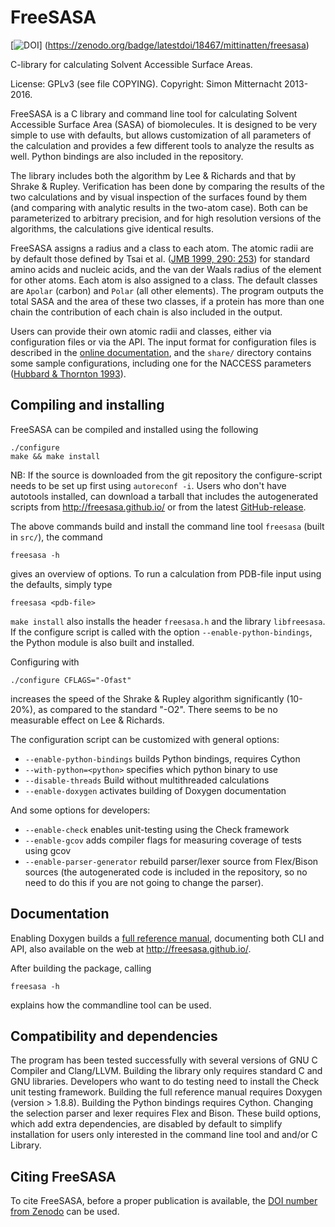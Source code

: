 FreeSASA
========

[![DOI](https://zenodo.org/badge/18467/mittinatten/freesasa.svg)]
(https://zenodo.org/badge/latestdoi/18467/mittinatten/freesasa)

C-library for calculating Solvent Accessible Surface Areas.

License: GPLv3 (see file COPYING). Copyright: Simon Mitternacht 2013-2016.

FreeSASA is a C library and command line tool for calculating Solvent
Accessible Surface Area (SASA) of biomolecules. It is designed to be
very simple to use with defaults, but allows customization of all
parameters of the calculation and provides a few different tools to
analyze the results as well. Python bindings are also included in the
repository.

The library includes both the algorithm by Lee & Richards and that by
Shrake & Rupley. Verification has been done by comparing the results
of the two calculations and by visual inspection of the surfaces found
by them (and comparing with analytic results in the two-atom
case). Both can be parameterized to arbitrary precision, and for high
resolution versions of the algorithms, the calculations give identical
results.

FreeSASA assigns a radius and a class to each atom. The atomic radii
are by default those defined by Tsai et al. ([JMB 1999, 290:
253](http://www.ncbi.nlm.nih.gov/pubmed/10388571)) for standard amino
acids and nucleic acids, and the van der Waals radius of the element
for other atoms. Each atom is also assigned to a class. The default
classes are `Apolar` (carbon) and `Polar` (all other elements). The
program outputs the total SASA and the area of these two classes, if a
protein has more than one chain the contribution of each chain is also
included in the output.

Users can provide their own atomic radii and classes, either via
configuration files or via the API. The input format for configuration
files is described in the [online
documentation](http://freesasa.github.io/doxygen/Config-file.html),
and the `share/` directory contains some sample configurations,
including one for the NACCESS parameters ([Hubbard & Thornton
1993](http://www.bioinf.manchester.ac.uk/naccess/)).

Compiling and installing
------------------------

FreeSASA can be compiled and installed using the following

    ./configure
    make && make install

NB: If the source is downloaded from the git repository the
configure-script needs to be set up first using `autoreconf -i`. Users
who don't have autotools installed, can download a tarball that
includes the autogenerated scripts from http://freesasa.github.io/ or
from the latest
[GitHub-release](https://github.com/mittinatten/freesasa/releases).

The above commands build and install the command line tool `freesasa`
(built in `src/`), the command

    freesasa -h

gives an overview of options. To run a calculation from PDB-file input
using the defaults, simply type

    freesasa <pdb-file>

`make install` also installs the header `freesasa.h` and the library
`libfreesasa`. If the configure script is called with the option
`--enable-python-bindings`, the Python module is also built and 
installed.

Configuring with

    ./configure CFLAGS="-Ofast" 

increases the speed of the Shrake & Rupley algorithm significantly
(10-20%), as compared to the standard "-O2". There seems to be no
measurable effect on Lee & Richards.

The configuration script can be customized with general options:
* `--enable-python-bindings` builds Python bindings, requires Cython
* `--with-python=<python>` specifies which python binary to use
* `--disable-threads` Build without multithreaded calculations
* `--enable-doxygen` activates building of Doxygen documentation

And some options for developers:
* `--enable-check` enables unit-testing using the Check framework
* `--enable-gcov` adds compiler flags for measuring coverage of tests
    using gcov
* `--enable-parser-generator` rebuild parser/lexer source from
    Flex/Bison sources (the autogenerated code is included in the
    repository, so no need to do this if you are not going to change
    the parser).

Documentation
-------------

Enabling Doxygen builds a [full reference
manual](http://freesasa.github.io/doxygen/), documenting both CLI and
API, also available on the web at http://freesasa.github.io/.

After building the package, calling
 
    freesasa -h
    
explains how the commandline tool can be used.

Compatibility and dependencies
------------------------------

The program has been tested successfully with several versions of GNU
C Compiler and Clang/LLVM. Building the library only requires standard
C and GNU libraries. Developers who want to do testing need to install
the Check unit testing framework. Building the full reference manual
requires Doxygen (version > 1.8.8). Building the Python bindings
requires Cython. Changing the selection parser and lexer requires Flex 
and Bison. These build options, which add extra dependencies,
are disabled by default to simplify installation for users only
interested in the command line tool and and/or C Library.

Citing FreeSASA
---------------

To cite FreeSASA, before a proper publication is available, the [DOI number from Zenodo](https://zenodo.org/badge/latestdoi/18467/mittinatten/freesasa)
can be used.
